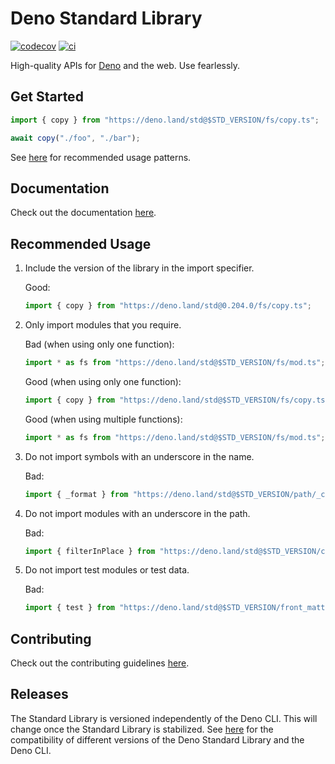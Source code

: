 # Deno Standard Library

[![codecov](https://codecov.io/gh/denoland/deno_std/branch/main/graph/badge.svg?token=w6s3ODtULz)](https://codecov.io/gh/denoland/deno_std)
[![ci](https://github.com/denoland/deno_std/actions/workflows/ci.yml/badge.svg)](https://github.com/denoland/deno_std/actions/workflows/ci.yml)

High-quality APIs for [Deno](https://deno.com/) and the web. Use fearlessly.

## Get Started

```ts
import { copy } from "https://deno.land/std@$STD_VERSION/fs/copy.ts";

await copy("./foo", "./bar");
```

See [here](#recommended-usage) for recommended usage patterns.

## Documentation

Check out the documentation [here](https://deno.land/std?doc).

## Recommended Usage

1. Include the version of the library in the import specifier.

   Good:
   ```ts
   import { copy } from "https://deno.land/std@0.204.0/fs/copy.ts";
   ```

1. Only import modules that you require.

   Bad (when using only one function):
   ```ts
   import * as fs from "https://deno.land/std@$STD_VERSION/fs/mod.ts";
   ```

   Good (when using only one function):
   ```ts
   import { copy } from "https://deno.land/std@$STD_VERSION/fs/copy.ts";
   ```

   Good (when using multiple functions):
   ```ts
   import * as fs from "https://deno.land/std@$STD_VERSION/fs/mod.ts";
   ```

1. Do not import symbols with an underscore in the name.

   Bad:
   ```ts
   import { _format } from "https://deno.land/std@$STD_VERSION/path/_common/format.ts";
   ```

1. Do not import modules with an underscore in the path.

   Bad:
   ```ts
   import { filterInPlace } from "https://deno.land/std@$STD_VERSION/collections/_utils.ts";
   ```

1. Do not import test modules or test data.

   Bad:
   ```ts
   import { test } from "https://deno.land/std@$STD_VERSION/front_matter/test.ts";
   ```

## Contributing

Check out the contributing guidelines [here](.github/CONTRIBUTING.md).

## Releases

The Standard Library is versioned independently of the Deno CLI. This will
change once the Standard Library is stabilized. See
[here](https://raw.githubusercontent.com/denoland/dotland/main/versions.json)
for the compatibility of different versions of the Deno Standard Library and the
Deno CLI.
